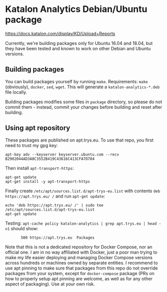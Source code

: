 # Katalon Analytics Debian/Ubuntu package

https://docs.katalon.com/display/KD/Upload+Reports

Currently, we're building packages only for Ubuntu 16.04 and 18.04, but they have been tested and known to work on other Debian and Ubuntu versions.

## Building packages
You can build packages yourself by running `make`. Requirements: `make` (obviously), `docker`, `sed`, `wget`. This will generate a `katalon-analytics-*.deb` file locally.

Building packages modifies some files in `package` directory, so please do not commit them - instead, commit your changes before building and reset after building.

## Using apt repository
These packages are published on apt.trys.eu. To use that repo, you first need to trust my gpg key:

```
apt-key adv --keyserver keyserver.ubuntu.com --recv B2902044AD3A8C3552B419C43616C413CFA7D784
```

Then install `apt-transport-https`:

```
apt-get update
apt-get install -y apt-transport-https
```

Finally create `/etc/apt/sources.list.d/apt-trys-eu.list` with contents `deb https://apt.trys.eu/ /` and run `apt-get update`:

```
echo 'deb https://apt.trys.eu/ /' | sudo tee /etc/apt/sources.list.d/apt-trys-eu.list 
apt-get update
```

Testing: `apt-cache policy katalon-analytics | grep apt.trys.eu | head -n1` should show:

```
       500 https://apt.trys.eu  Packages
```

Note that this is not a dedicated repository for Docker Compose, nor an official one. I am in no way affiliated with Docker, just a poor man trying to make my life easier deploying and managing Docker Compose versions across hundreds or machines owned by separate entities. I recommend to use apt pinning to make sure that packages from this repo do not override packages from your system, except for `docker-compose` package (PRs on how to properly setup apt pinning are welcome, as well as for any other aspect of packaging). Use at your own risk.
